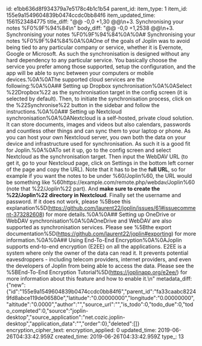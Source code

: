 id: e1bb636d8f934379a7e5178c4b1c1b54
parent_id: 
item_type: 1
item_id: 155e9a1549604839b0474ccdc0bb84f6
item_updated_time: 1561523484775
title_diff: "@@ -0,0 +1,30 @@\n+3. Synchronising your notes %F0%9F%94%84\n"
body_diff: "@@ -0,0 +1,2538 @@\n+3. Synchronising your notes %F0%9F%94%84%0A%0A# Synchronising your notes %F0%9F%94%84%0A%0AOne of the goals of Joplin was to avoid being tied to any particular company or service, whether it is Evernote, Google or Microsoft. As such the synchronisation is designed without any hard dependency to any particular service. You basically choose the service you prefer among those supported, setup the configuration, and the app will be able to sync between your computers or mobile devices.%0A%0AThe supported cloud services are the following:%0A%0A## Setting up Dropbox synchronisation%0A%0ASelect %22Dropbox%22 as the synchronisation target in the config screen (it is selected by default). Then, to initiate the synchronisation process, click on the %22Synchronise%22 button in the sidebar and follow the instructions.%0A%0A## Setting up Nextcloud synchronisation%0A%0ANextcloud is a self-hosted, private cloud solution. It can store documents, images and videos but also calendars, passwords and countless other things and can sync them to your laptop or phone. As you can host your own Nextcloud server, you own both the data on your device and infrastructure used for synchronisation. As such it is a good fit for Joplin.%0A%0ATo set it up, go to the config screen and select Nextcloud as the synchronisation target. Then input the WebDAV URL (to get it, go to your Nextcloud page, click on Settings in the bottom left corner of the page and copy the URL). Note that it has to be the **full URL**, so for example if you want the notes to be under %60/Joplin%60, the URL would be something like %60https://example.com/remote.php/webdav/Joplin%60 (note that %22/Joplin%22 part). And **make sure to create the %22/Joplin%22 directory in Nextcloud**. Finally set the username and password. If it does not work, please %5Bsee this explanation%5D(https://github.com/laurent22/joplin/issues/61#issuecomment-373282608) for more details.%0A%0A## Setting up OneDrive or WebDAV synchronisation%0A%0AOneDrive and WebDAV are also supported as synchronisation services. Please see %5Bthe export documentation%5D(https://github.com/laurent22/joplin#exporting) for more information.%0A%0A## Using End-To-End Encryption%0A%0AJoplin supports end-to-end encryption (E2EE) on all the applications. E2EE is a system where only the owner of the data can read it. It prevents potential eavesdroppers - including telecom providers, internet providers, and even the developers of Joplin from being able to access the data. Please see the %5BEnd-To-End Encryption Tutorial%5D(https://joplinapp.org/e2ee/) for more information about this feature and how to enable it.\n"
metadata_diff: {"new":{"id":"155e9a1549604839b0474ccdc0bb84f6","parent_id":"fa33caabc82249fd8abce119de06580e","latitude":"0.00000000","longitude":"0.00000000","altitude":"0.0000","author":"","source_url":"","is_todo":0,"todo_due":0,"todo_completed":0,"source":"joplin-desktop","source_application":"net.cozic.joplin-desktop","application_data":"","order":0},"deleted":[]}
encryption_cipher_text: 
encryption_applied: 0
updated_time: 2019-06-26T04:33:42.959Z
created_time: 2019-06-26T04:33:42.959Z
type_: 13